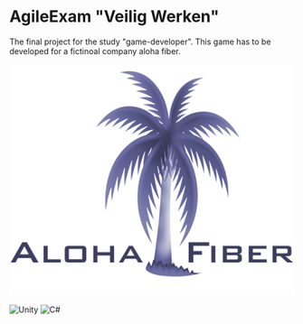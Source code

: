 # AgileExam "Veilig Werken"
The final project for the study "game-developer". This game has to be developed for a fictinoal company aloha fiber.

![logo Aloha Fiber](https://github.com/Mongar23/AgileExam/blob/master/Assets/Veilig%20Werken/3.%20Visuals/Sprites/logo%20aloha%20fiber.png "logo aloha fiber")

<img alt="Unity" src="https://img.shields.io/badge/Made%20with-Unity-%23000000.svg?style=plastic&logo=unity&logoColor=white&labelColor=3d3f5f&color=black"/> <img alt="C#" src="https://img.shields.io/badge/Made%20with-C%23-%23000000.svg?style=plasic&logo=c-sharp&logoColor=white&labelColor=3d3f5f&color=a077db"/>